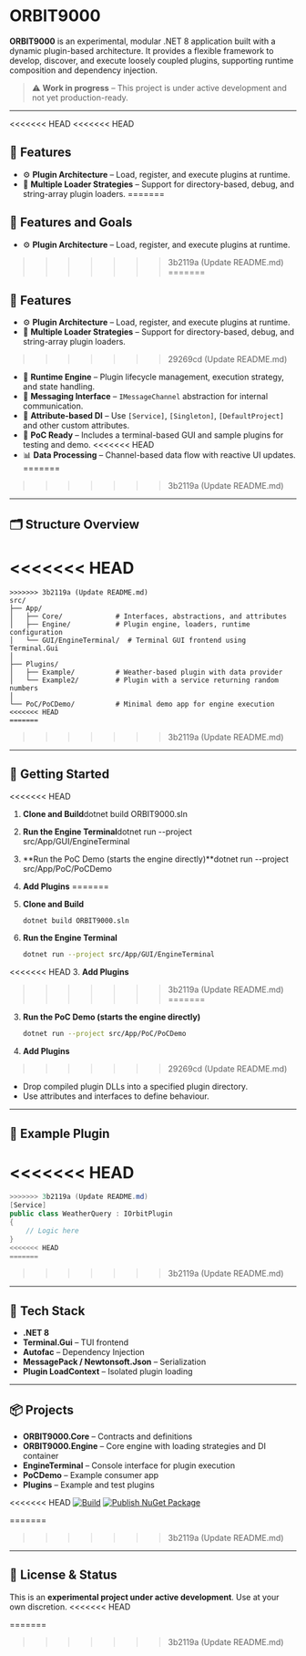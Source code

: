 # ORBIT9000

**ORBIT9000** is an experimental, modular .NET 8 application built with a dynamic plugin-based architecture. It provides a flexible framework to develop, discover, and execute loosely coupled plugins, supporting runtime composition and dependency injection.

> ⚠️ **Work in progress** – This project is under active development and not yet production-ready.

---

<<<<<<< HEAD
<<<<<<< HEAD
## 🧩 Features

- ⚙️ **Plugin Architecture** – Load, register, and execute plugins at runtime.
- 🔌 **Multiple Loader Strategies** – Support for directory-based, debug, and string-array plugin loaders.
=======
## 🧩 Features and Goals

- ⚙️ **Plugin Architecture** – Load, register, and execute plugins at runtime.
>>>>>>> 3b2119a (Update README.md)
=======
## 🧩 Features

- ⚙️ **Plugin Architecture** – Load, register, and execute plugins at runtime.
- 🔌 **Multiple Loader Strategies** – Support for directory-based, debug, and string-array plugin loaders.
>>>>>>> 29269cd (Update README.md)
- 🧠 **Runtime Engine** – Plugin lifecycle management, execution strategy, and state handling.
- 💬 **Messaging Interface** – `IMessageChannel` abstraction for internal communication.
- 🧰 **Attribute-based DI** – Use `[Service]`, `[Singleton]`, `[DefaultProject]` and other custom attributes.
- 🧪 **PoC Ready** – Includes a terminal-based GUI and sample plugins for testing and demo.
<<<<<<< HEAD
- 📊 **Data Processing** – Channel-based data flow with reactive UI updates.
=======
>>>>>>> 3b2119a (Update README.md)

---

## 🗂️ Structure Overview
<<<<<<< HEAD
=======

```
>>>>>>> 3b2119a (Update README.md)
src/
├── App/
│   ├── Core/             # Interfaces, abstractions, and attributes
│   ├── Engine/           # Plugin engine, loaders, runtime configuration
│   └── GUI/EngineTerminal/  # Terminal GUI frontend using Terminal.Gui
│
├── Plugins/
│   ├── Example/          # Weather-based plugin with data provider
│   └── Example2/         # Plugin with a service returning random numbers
│
└── PoC/PoCDemo/          # Minimal demo app for engine execution
<<<<<<< HEAD
=======
```

>>>>>>> 3b2119a (Update README.md)
---

## 🚀 Getting Started

<<<<<<< HEAD
1. **Clone and Build**dotnet build ORBIT9000.sln
2. **Run the Engine Terminal**dotnet run --project src/App/GUI/EngineTerminal
3. **Run the PoC Demo (starts the engine directly)**dotnet run --project src/App/PoC/PoCDemo
4. **Add Plugins**
=======
1. **Clone and Build**
   ```bash
   dotnet build ORBIT9000.sln
   ```

2. **Run the Engine Terminal**
   ```bash
   dotnet run --project src/App/GUI/EngineTerminal
   ```

<<<<<<< HEAD
3. **Add Plugins**
>>>>>>> 3b2119a (Update README.md)
=======
3. **Run the PoC Demo (starts the engine directly)**
   ```bash
   dotnet run --project src/App/PoC/PoCDemo
   ```

4. **Add Plugins**
>>>>>>> 29269cd (Update README.md)
   - Drop compiled plugin DLLs into a specified plugin directory.
   - Use attributes and interfaces to define behaviour.

---

## 🧱 Example Plugin
<<<<<<< HEAD
=======

```csharp
>>>>>>> 3b2119a (Update README.md)
[Service]
public class WeatherQuery : IOrbitPlugin
{
    // Logic here
}
<<<<<<< HEAD
=======
```

>>>>>>> 3b2119a (Update README.md)
---

## 🔧 Tech Stack

- **.NET 8**
- **Terminal.Gui** – TUI frontend
- **Autofac** – Dependency Injection
- **MessagePack / Newtonsoft.Json** – Serialization
- **Plugin LoadContext** – Isolated plugin loading

---

## 📦 Projects

- **ORBIT9000.Core** – Contracts and definitions
- **ORBIT9000.Engine** – Core engine with loading strategies and DI container
- **EngineTerminal** – Console interface for plugin execution
- **PoCDemo** – Example consumer app
- **Plugins** – Example and test plugins

<<<<<<< HEAD
[![Build](https://github.com/ppotepa/ORBIT9000/actions/workflows/build.yml/badge.svg)](https://github.com/ppotepa/ORBIT9000/actions/workflows/build.yml)
[![Publish NuGet Package](https://github.com/ppotepa/ORBIT9000/actions/workflows/nuget-publish.yml/badge.svg)](https://github.com/ppotepa/ORBIT9000/actions/workflows/nuget-publish.yml)

=======
>>>>>>> 3b2119a (Update README.md)
---

## 📜 License & Status

This is an **experimental project under active development**. Use at your own discretion.
<<<<<<< HEAD
        
=======
>>>>>>> 3b2119a (Update README.md)
